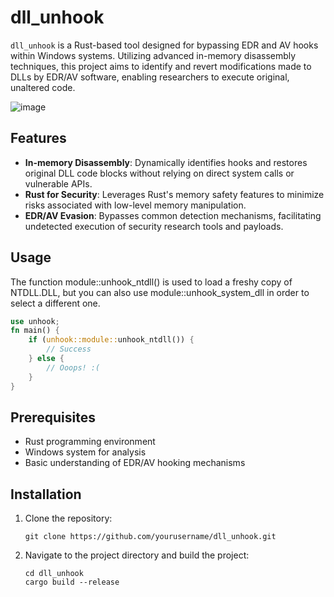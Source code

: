 # dll_unhook

`dll_unhook` is a Rust-based tool designed for bypassing EDR and AV hooks within Windows systems. Utilizing advanced in-memory disassembly techniques, this project aims to identify and revert modifications made to DLLs by EDR/AV software, enabling researchers to execute original, unaltered code.

![image](https://github.com/rat-c/dll_unhook/assets/89196953/0e8817aa-62f0-45e3-883e-7160fc93cd6e)

## Features

- **In-memory Disassembly**: Dynamically identifies hooks and restores original DLL code blocks without relying on direct system calls or vulnerable APIs.
- **Rust for Security**: Leverages Rust's memory safety features to minimize risks associated with low-level memory manipulation.
- **EDR/AV Evasion**: Bypasses common detection mechanisms, facilitating undetected execution of security research tools and payloads.

## Usage
The function module::unhook_ntdll() is used to load a freshy copy of NTDLL.DLL, but you can also use module::unhook_system_dll in order to select a different one.

```rust
use unhook;
fn main() {
    if (unhook::module::unhook_ntdll()) {
        // Success
    } else {
        // Ooops! :(
    }
}
```


## Prerequisites

- Rust programming environment
- Windows system for analysis
- Basic understanding of EDR/AV hooking mechanisms

## Installation

1. Clone the repository:
   ```shell
   git clone https://github.com/yourusername/dll_unhook.git
   ```
   
2. Navigate to the project directory and build the project:
   ```shell
   cd dll_unhook
   cargo build --release
   ```


